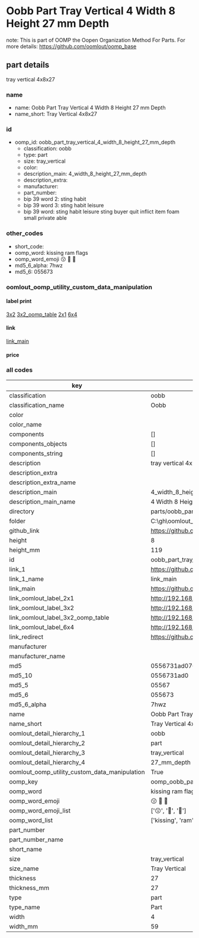 # Oobb Part Tray Vertical 4 Width 8 Height 27 mm Depth  

note: This is part of OOMP the Oopen Organization Method For Parts. For more details: https://github.com/oomlout/oomp_base

##  part details
  



tray vertical 4x8x27



### name
* name: Oobb Part Tray Vertical 4 Width 8 Height 27 mm Depth
* name_short: Tray Vertical 4x8x27 
### id
* oomp_id: oobb_part_tray_vertical_4_width_8_height_27_mm_depth
  * classification: oobb
  * type: part
  * size: tray_vertical
  * color: 
  * description_main: 4_width_8_height_27_mm_depth
  * description_extra: 
  * manufacturer: 
  * part_number: 
  * bip 39 word 2: sting habit
  * bip 39 word 3: sting habit leisure
  * bip 39 word: sting habit leisure sting buyer quit inflict item foam small private able

### other_codes
* short_code: 
* oomp_word: kissing ram flags
* oomp_word_emoji :kissing: :ram: :flags:
* md5_6_alpha: 7hwz
* md5_6: 055673






### oomlout_oomp_utility_custom_data_manipulation
#### label print
[3x2](http://192.168.1.245:1112/?label=oomp%207hwz)
[3x2_oomp_table](http://192.168.1.108:1112/?label=oomp%207hwz)
[2x1](http://192.168.1.242:1112/?label=oomp%207hwz)
[6x4](http://192.168.1.55:1112/?label=oomp%207hwz)    

#### link

[link_main](https://github.com/oomlout/oomlout_oobb_version_4_generated_parts/tree/main/navigation_oomp/oobb/part/tray_vertical/4_width_8_height_27_mm_depth/part)                              

#### price







### all codes 
| key | value |  
| --- | --- |  
| classification | oobb |  
| classification_name | Oobb |  
| color |  |  
| color_name |  |  
| components | [] |  
| components_objects | [] |  
| components_string | [] |  
| description | tray vertical 4x8x27 |  
| description_extra |  |  
| description_extra_name |  |  
| description_main | 4_width_8_height_27_mm_depth |  
| description_main_name | 4 Width 8 Height 27 mm Depth |  
| directory | parts/oobb_part_tray_vertical_4_width_8_height_27_mm_depth |  
| folder | C:\gh\oomlout_oobb_version_4_generated_parts\parts\oobb_part_tray_vertical_4_width_8_height_27_mm_depth |  
| github_link | https://github.com/oomlout/oomlout_oomp_part_src/tree/main/parts/oobb_part_tray_vertical_4_width_8_height_27_mm_depth |  
| height | 8 |  
| height_mm | 119 |  
| id | oobb_part_tray_vertical_4_width_8_height_27_mm_depth |  
| link_1 | https://github.com/oomlout/oomlout_oobb_version_4_generated_parts/tree/main/navigation_oomp/oobb/part/tray_vertical/4_width_8_height_27_mm_depth/part |  
| link_1_name | link_main |  
| link_main | https://github.com/oomlout/oomlout_oobb_version_4_generated_parts/tree/main/navigation_oomp/oobb/part/tray_vertical/4_width_8_height_27_mm_depth/part |  
| link_oomlout_label_2x1 | http://192.168.1.242:1112/?label=oomp%207hwz |  
| link_oomlout_label_3x2 | http://192.168.1.245:1112/?label=oomp%207hwz |  
| link_oomlout_label_3x2_oomp_table | http://192.168.1.108:1112/?label=oomp%207hwz |  
| link_oomlout_label_6x4 | http://192.168.1.55:1112/?label=oomp%207hwz |  
| link_redirect | https://github.com/oomlout/oomlout_oobb_version_4_generated_parts/tree/main/parts/oobb_tray_vertical_04_08_27 |  
| manufacturer |  |  
| manufacturer_name |  |  
| md5 | 0556731ad076ce6ebf0fbd5eff5a0eaf |  
| md5_10 | 0556731ad0 |  
| md5_5 | 05567 |  
| md5_6 | 055673 |  
| md5_6_alpha | 7hwz |  
| name | Oobb Part Tray Vertical 4 Width 8 Height 27 mm Depth |  
| name_short | Tray Vertical 4x8x27  |  
| oomlout_detail_hierarchy_1 | oobb |  
| oomlout_detail_hierarchy_2 | part |  
| oomlout_detail_hierarchy_3 | tray_vertical |  
| oomlout_detail_hierarchy_4 | 27_mm_depth |  
| oomlout_oomp_utility_custom_data_manipulation | True |  
| oomp_key | oomp_oobb_part_tray_vertical_4_width_8_height_27_mm_depth |  
| oomp_word | kissing ram flags |  
| oomp_word_emoji | :kissing: :ram: :flags: |  
| oomp_word_emoji_list | [':kissing:', ':ram:', ':flags:'] |  
| oomp_word_list | ['kissing', 'ram', 'flags'] |  
| part_number |  |  
| part_number_name |  |  
| short_name |  |  
| size | tray_vertical |  
| size_name | Tray Vertical |  
| thickness | 27 |  
| thickness_mm | 27 |  
| type | part |  
| type_name | Part |  
| width | 4 |  
| width_mm | 59 |  
